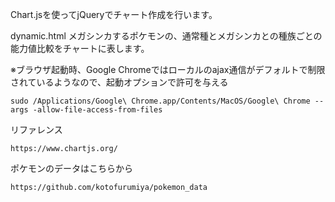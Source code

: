 Chart.jsを使ってjQueryでチャート作成を行います。  

dynamic.html
メガシンカするポケモンの、通常種とメガシンカとの種族ごとの能力値比較をチャートに表します。

※ブラウザ起動時、Google Chromeではローカルのajax通信がデフォルトで制限されているようなので、起動オプションで許可を与える

```
sudo /Applications/Google\ Chrome.app/Contents/MacOS/Google\ Chrome --args -allow-file-access-from-files
```


リファレンス
```
https://www.chartjs.org/
```


ポケモンのデータはこちらから

```
https://github.com/kotofurumiya/pokemon_data
```

